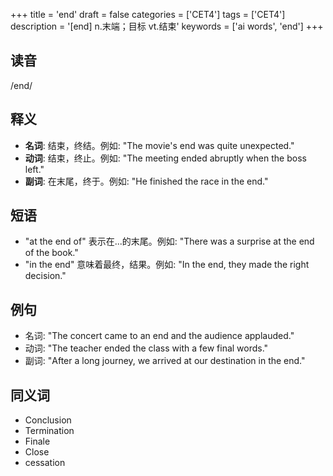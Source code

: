 +++
title = 'end'
draft = false
categories = ['CET4']
tags = ['CET4']
description = '[end] n.末端；目标 vt.结束'
keywords = ['ai words', 'end']
+++

## 读音
/end/

## 释义
- **名词**: 结束，终结。例如: "The movie's end was quite unexpected."
- **动词**: 结束，终止。例如: "The meeting ended abruptly when the boss left."
- **副词**: 在末尾，终于。例如: "He finished the race in the end."

## 短语
- "at the end of" 表示在...的末尾。例如: "There was a surprise at the end of the book."
- "in the end" 意味着最终，结果。例如: "In the end, they made the right decision."

## 例句
- 名词: "The concert came to an end and the audience applauded."
- 动词: "The teacher ended the class with a few final words."
- 副词: "After a long journey, we arrived at our destination in the end."

## 同义词
- Conclusion
- Termination
- Finale
- Close
- cessation
